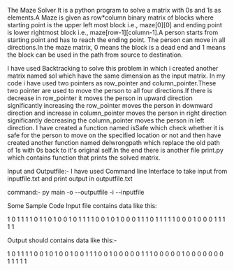The Maze Solver
It is a python program to solve a matrix with 0s and 1s as elements.A Maze is given as row*column binary matrix of blocks where starting point is the upper left most block i.e., maze[0][0] and ending point is lower rightmost block i.e., maze[row-1][column-1].A person starts from starting point and has to reach the ending point. The person can move in all directions.In the maze matrix, 0 means the block is a dead end and 1 means the block can be used in the path from source to destination.

I have used Backtracking to solve this problem in which i created another matrix named sol which have the same dimension as the input matrix. In my code i have used two pointers as row_pointer and column_pointer.These two pointer are used to move the person to all four directions.If there is decrease in row_pointer it moves the person in upward direction significantly increasing the row_pointer moves the person in downward direction and increase in column_pointer moves the person in right direction significantly decreasing the column_pointer moves the person in left direction. I have created a function named isSafe which check whether it is safe for the person to move on the specified location or not and then have created another function named delwrongpath which replace the old path of 1s with 0s back to it's original self.In the end there is another file print.py which contains function that prints the solved matrix.

Input and Outputfile:-
I have used Command line Interface to take input from inputfile.txt and print output in outputfile.txt

command:-
py main -o --outputfile -i --inputfile

Some Sample Code
Input file contains data like this:

1 0 1 1 1 1 0 1
1 0 1 0 0 1 0 1
1 1 1 0 0 1 0 1
0 0 0 1 1 1 0 1
1 1 1 1 0 0 0 1 
0 0 0 1 1 1 1 1 

Output should contains data like this:-

1 0 1 1 1 1 0 0 
1 0 1 0 0 1 0 0
1 1 1 0 0 1 0 0
0 0 0 1 1 1 0 0
0 0 0 1 0 0 0 0
0 0 0 1 1 1 1 1
